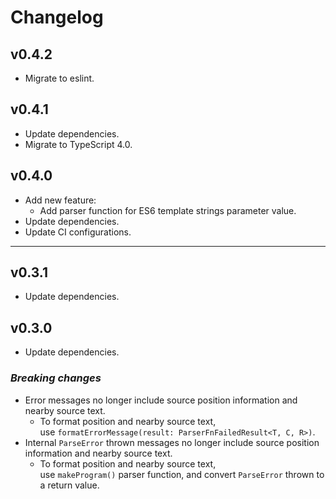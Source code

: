 # Changelog


## v0.4.2

* Migrate to eslint.


## v0.4.1

* Update dependencies.
* Migrate to TypeScript 4.0.


## v0.4.0

* Add new feature:
  * Add parser function for ES6 template strings parameter value.
* Update dependencies.
* Update CI configurations.


---


## v0.3.1

* Update dependencies.


## v0.3.0

* Update dependencies.

### _Breaking changes_
* Error messages no longer include source position information and nearby source text.
  * To format position and nearby source text,  
    use `formatErrorMessage(result: ParserFnFailedResult<T, C, R>)`.
* Internal `ParseError` thrown messages no longer include source position information and nearby source text.
  * To format position and nearby source text,  
    use `makeProgram()` parser function, and convert `ParseError` thrown to a return value.
